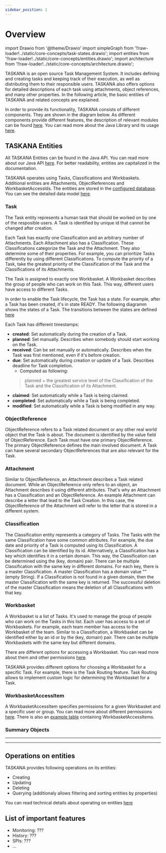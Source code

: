 ```yaml
---
sidebar_position: 1
---
```


# Overview

import Drawio from '@theme/Drawio'
import simpleGraph from '!!raw-loader!../static/core-concepts/task-states.drawio';
import entities from '!!raw-loader!../static/core-concepts/entities.drawio';
import architecture from '!!raw-loader!../static/core-concepts/architecture.drawio';

TASKANA is an open source Task Management System. It includes defining and creating tasks and keeping track of their execution, as well as distributing them to their responsible users. TASKANA also offers options for detailed descriptions of each task using attachments, object references, and many other properties. In the following article, the basic entities of TASKANA and related concepts are explained. 

In order to provide its functionality, TASKANA consists of different components. They are shown in the diagram below. As different components provide different features, the description of relevant modules can be found [here](../reference/modules.md). You can read more about the Java Library and its usage [here](./javaApiUsage). 

<Drawio content={architecture} />

## TASKANA Entities
All TASKANA Entities can be found in the Java API. You can read more about our Java API [here](./javaApiUsage.md). For better readability, entities are capitalized in the documentation. 

TASKANA operates using Tasks, Classifications and Workbaskets. Additional entities are Attachments, ObjectReferences and WorkbasketAccessIds. The entities are stored in the [configured database](../configuration/database-configuration.md). You can see the detailed data model [here](../reference/create-a-page.md).

<Drawio content={entities} />


### Task

The Task entity represents a human task that should be worked on by one of the resposible users. A Task is identified by unique id that cannot be changed after creation. 

Each Task has exactly one Classification and an arbitrary number of Attachments. Each Attachment also has a Classification. These Classifications categorize the Task and the Attachment. They also determine some of their properties. For example, you can prioritize Tasks differently by using different Classifications. To compute the priority of a Task, take the greatest priority of the Classification of the Task and the Classifications of its Attachments. 

The Task is assigned to exactly one Workbasket. A Workbasket describes the group of people who can work on this Task. This way, different users have access to different Tasks. 

In order to enable the Task lifecycle, the Task has a state. For example, after a Task has been created, it's in state READY. The following diagramm shows the states of a Task. The transitions between the states are defined [here](../reference/spring-boot-example%20copy.md)  

<Drawio content={simpleGraph} />

Each Task has different timestamps: 
- **created**: Set automatically during the creation of a Task.
- **planned**: Set manually. Describes when somebody should start working on the Task.
- **received**: Can be set manually or automatically. Describes when the Task was first mentioned, even if it's before creation.
- **due**: Set automatically during creation or update of a Task. Describes deadline for Task completion.
    - Computed as following:
    > planned + the greatest service level of the Classification of the Task and the Classification of its Attachment.
- **claimed**:  Set automatically while a Task is being claimed.
- **completed**:  Set automatically while a Task is being completed.
- **modified**: Set automatically while a Task is being modified in any way.

### ObjectReference
ObjectReference refers to a Task related document or any other real world object that the Task is about. The document is identified by the value field of ObjectReference. Each Task must have one primary ObjectReference. The primary ObjectReference defines the main involved document. A Task can have several secondary ObjectReferences that are also relevant for the Task.


### Attachment
Similar to ObjectReference, an Attachment describes a Task related document. While an ObjectReference only refers to an object, an Attachment describes it using different attributes. That's why an Attachment has a Classification and an ObjectReference. An example Attachment can describe a letter that lead to the Task Creation. In this case, the ObjectReference of the Attachment will refer to the letter that is stored in a different system. 

### Classification

The Classification entity represents a category of Tasks. The Tasks with the same Classification have some common attributes. For example, the due date and priority of a Task is computed using its Classification. A Classification can be identified by its id. Alternatively, a Classification has a key which identifies it in a certain domain. This way, the Classification can be determined using the (key, domain) pair. There can be multiple Classification with the same key in different domains. For each key, there is a master Classification. A master Classification has a domain value "" (empty String). If a Classification is not found in a given domain, then the master Classification with the same key is returned. The successful deletion of the master Classification means the deletion of all Classifications with that key.

### Workbasket

 A Workbasket is a list of Tasks. It's used to manage the group of people who can work on the Tasks in this list. Each user has access to a set of Workbaskets. For example, each team member has access to the Workbasket of the team. Similar to a Classification, a Workbasket can be identified either by an id or by the (key, domain) pair. There can be multiple Workbaskets with the same key but different domains. 

There are different options for accessing a Workbasket. You can read more about them and other permissions [here](./security-permissions#access-to-workbaskets).

TASKANA provides different options for choosing a Workbasket for a specific Task. For example, there is the Task Routing feature. Task Routing allows to implement custom logic for determining the Workbasket for a Task. 

### WorkbasketAccessItem

A WorkbasketAccessItem specifies permissions for a given Workbasket and a specific user or group. You can read more about different permissions [here](./security-permissions#access-to-workbaskets). There is also an [example table](./security-permissions.md#example-workbasketaccesitem-table) containing WorkbasketAccessItems. 

### Summary Objects

***

***

## Operations on entities

TASKANA provides following operations on its entities:
 - Creating
 - Updating
 - Deleting
 - Querying (additionaly allows filtering and sorting entities by properties)

You can read technical details about operating on entities [here](./javaApiUsage.md)

## List of important features
- Monitoring: ???
- History: ???
- SPIs: ???
- ... 
